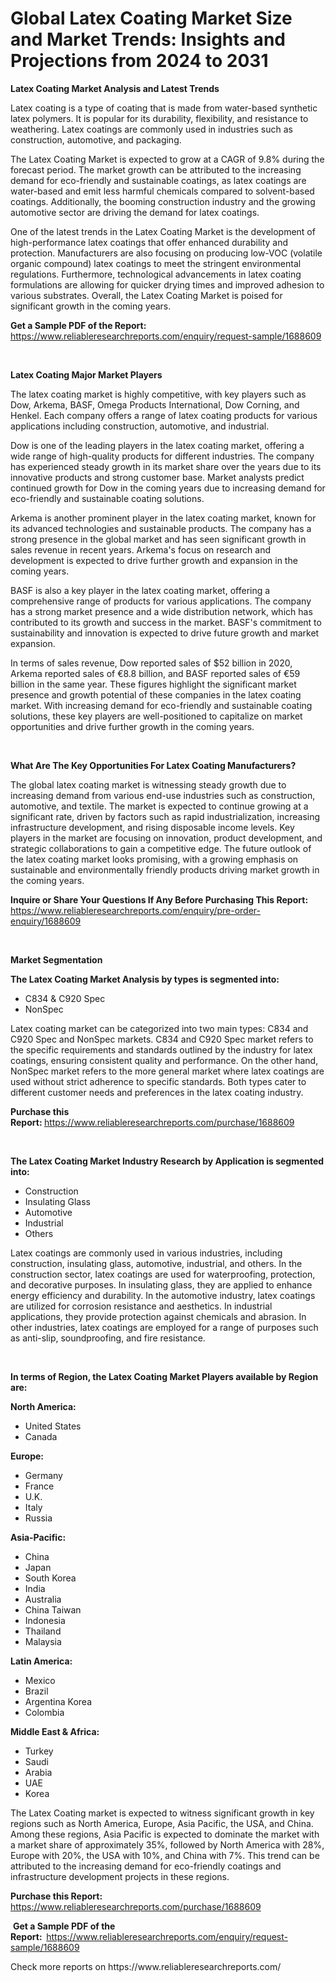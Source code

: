 <p><h1>Global Latex Coating Market Size and Market Trends: Insights and Projections from 2024 to 2031</h1></p><p><strong>Latex Coating Market Analysis and Latest Trends</strong></p>
<p><p>Latex coating is a type of coating that is made from water-based synthetic latex polymers. It is popular for its durability, flexibility, and resistance to weathering. Latex coatings are commonly used in industries such as construction, automotive, and packaging.</p><p>The Latex Coating Market is expected to grow at a CAGR of 9.8% during the forecast period. The market growth can be attributed to the increasing demand for eco-friendly and sustainable coatings, as latex coatings are water-based and emit less harmful chemicals compared to solvent-based coatings. Additionally, the booming construction industry and the growing automotive sector are driving the demand for latex coatings.</p><p>One of the latest trends in the Latex Coating Market is the development of high-performance latex coatings that offer enhanced durability and protection. Manufacturers are also focusing on producing low-VOC (volatile organic compound) latex coatings to meet the stringent environmental regulations. Furthermore, technological advancements in latex coating formulations are allowing for quicker drying times and improved adhesion to various substrates. Overall, the Latex Coating Market is poised for significant growth in the coming years.</p></p>
<p><strong>Get a Sample PDF of the Report:&nbsp;</strong> <a href="https://www.reliableresearchreports.com/enquiry/request-sample/1688609">https://www.reliableresearchreports.com/enquiry/request-sample/1688609</a></p>
<p>&nbsp;</p>
<p><strong>Latex Coating Major Market Players</strong></p>
<p><p>The latex coating market is highly competitive, with key players such as Dow, Arkema, BASF, Omega Products International, Dow Corning, and Henkel. Each company offers a range of latex coating products for various applications including construction, automotive, and industrial.</p><p>Dow is one of the leading players in the latex coating market, offering a wide range of high-quality products for different industries. The company has experienced steady growth in its market share over the years due to its innovative products and strong customer base. Market analysts predict continued growth for Dow in the coming years due to increasing demand for eco-friendly and sustainable coating solutions.</p><p>Arkema is another prominent player in the latex coating market, known for its advanced technologies and sustainable products. The company has a strong presence in the global market and has seen significant growth in sales revenue in recent years. Arkema's focus on research and development is expected to drive further growth and expansion in the coming years.</p><p>BASF is also a key player in the latex coating market, offering a comprehensive range of products for various applications. The company has a strong market presence and a wide distribution network, which has contributed to its growth and success in the market. BASF's commitment to sustainability and innovation is expected to drive future growth and market expansion.</p><p>In terms of sales revenue, Dow reported sales of $52 billion in 2020, Arkema reported sales of €8.8 billion, and BASF reported sales of €59 billion in the same year. These figures highlight the significant market presence and growth potential of these companies in the latex coating market. With increasing demand for eco-friendly and sustainable coating solutions, these key players are well-positioned to capitalize on market opportunities and drive further growth in the coming years.</p></p>
<p>&nbsp;</p>
<p><strong>What Are The Key Opportunities For Latex Coating Manufacturers?</strong></p>
<p><p>The global latex coating market is witnessing steady growth due to increasing demand from various end-use industries such as construction, automotive, and textile. The market is expected to continue growing at a significant rate, driven by factors such as rapid industrialization, increasing infrastructure development, and rising disposable income levels. Key players in the market are focusing on innovation, product development, and strategic collaborations to gain a competitive edge. The future outlook of the latex coating market looks promising, with a growing emphasis on sustainable and environmentally friendly products driving market growth in the coming years.</p></p>
<p><strong>Inquire or Share Your Questions If Any Before Purchasing This Report:</strong> <a href="https://www.reliableresearchreports.com/enquiry/pre-order-enquiry/1688609">https://www.reliableresearchreports.com/enquiry/pre-order-enquiry/1688609</a></p>
<p>&nbsp;</p>
<p><strong>Market Segmentation</strong></p>
<p><strong>The Latex Coating Market Analysis by types is segmented into:</strong></p>
<p><ul><li>C834 & C920 Spec</li><li>NonSpec</li></ul></p>
<p><p>Latex coating market can be categorized into two main types: C834 and C920 Spec and NonSpec markets. C834 and C920 Spec market refers to the specific requirements and standards outlined by the industry for latex coatings, ensuring consistent quality and performance. On the other hand, NonSpec market refers to the more general market where latex coatings are used without strict adherence to specific standards. Both types cater to different customer needs and preferences in the latex coating industry.</p></p>
<p><strong>Purchase this Report:&nbsp;</strong><a href="https://www.reliableresearchreports.com/purchase/1688609">https://www.reliableresearchreports.com/purchase/1688609</a></p>
<p>&nbsp;</p>
<p><strong>The Latex Coating Market Industry Research by Application is segmented into:</strong></p>
<p><ul><li>Construction</li><li>Insulating Glass</li><li>Automotive</li><li>Industrial</li><li>Others</li></ul></p>
<p><p>Latex coatings are commonly used in various industries, including construction, insulating glass, automotive, industrial, and others. In the construction sector, latex coatings are used for waterproofing, protection, and decorative purposes. In insulating glass, they are applied to enhance energy efficiency and durability. In the automotive industry, latex coatings are utilized for corrosion resistance and aesthetics. In industrial applications, they provide protection against chemicals and abrasion. In other industries, latex coatings are employed for a range of purposes such as anti-slip, soundproofing, and fire resistance.</p></p>
<p>&nbsp;</p>
<p><strong>In terms of Region, the Latex Coating Market Players available by Region are:</strong></p>
<p>
    <p> <strong> North America: </strong>
        <ul>
            <li>United States</li>
            <li>Canada</li>
        </ul>
        </p> 
    <p> <strong> Europe: </strong>
        <ul>
            <li>Germany</li>
            <li>France</li>
            <li>U.K.</li>
            <li>Italy</li>
            <li>Russia</li>
        </ul>
        </p> 
    <p> <strong> Asia-Pacific: </strong>
        <ul>
            <li>China</li>
            <li>Japan</li>
            <li>South Korea</li>
            <li>India</li>
            <li>Australia</li>
            <li>China Taiwan</li>
            <li>Indonesia</li>
            <li>Thailand</li>
            <li>Malaysia</li>
        </ul>
        </p> 
    <p> <strong> Latin America: </strong>
        <ul>
            <li>Mexico</li>
            <li>Brazil</li>
            <li>Argentina Korea</li>
            <li>Colombia</li>
        </ul>
        </p> 
    <p> <strong> Middle East & Africa: </strong>
        <ul>
            <li>Turkey</li>
            <li>Saudi</li>
            <li>Arabia</li>
            <li>UAE</li>
            <li>Korea</li>
        </ul>
    </p>
    </p>
<p><p>The Latex Coating market is expected to witness significant growth in key regions such as North America, Europe, Asia Pacific, the USA, and China. Among these regions, Asia Pacific is expected to dominate the market with a market share of approximately 35%, followed by North America with 28%, Europe with 20%, the USA with 10%, and China with 7%. This trend can be attributed to the increasing demand for eco-friendly coatings and infrastructure development projects in these regions.</p></p>
<p><strong>Purchase this Report: </strong><a href="https://www.reliableresearchreports.com/purchase/1688609">https://www.reliableresearchreports.com/purchase/1688609</a></p>
<p>&nbsp;<strong>Get a Sample PDF of the Report:&nbsp;&nbsp;</strong><a href="https://www.reliableresearchreports.com/enquiry/request-sample/1688609">https://www.reliableresearchreports.com/enquiry/request-sample/1688609</a></p>
<p><strong></strong></p>
<p>Check more reports on https://www.reliableresearchreports.com/</p>
